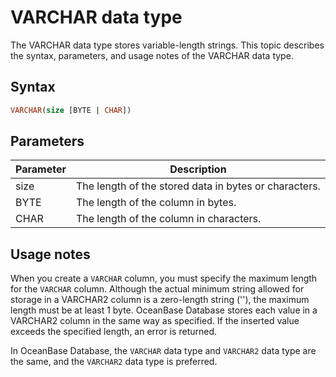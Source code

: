 # VARCHAR data type

The VARCHAR data type stores variable-length strings. This topic describes the syntax, parameters, and usage notes of the VARCHAR data type.

## Syntax

```sql
VARCHAR(size [BYTE | CHAR])
```

## Parameters

| Parameter | Description |
|------|--------------------|
| size | The length of the stored data in bytes or characters.  |
| BYTE | The length of the column in bytes.  |
| CHAR | The length of the column in characters.  |

## Usage notes

When you create a `VARCHAR` column, you must specify the maximum length for the `VARCHAR` column. Although the actual minimum string allowed for storage in a VARCHAR2 column is a zero-length string (''), the maximum length must be at least 1 byte. OceanBase Database stores each value in a VARCHAR2 column in the same way as specified. If the inserted value exceeds the specified length, an error is returned.

In OceanBase Database, the `VARCHAR` data type and `VARCHAR2` data type are the same, and the `VARCHAR2` data type is preferred.
